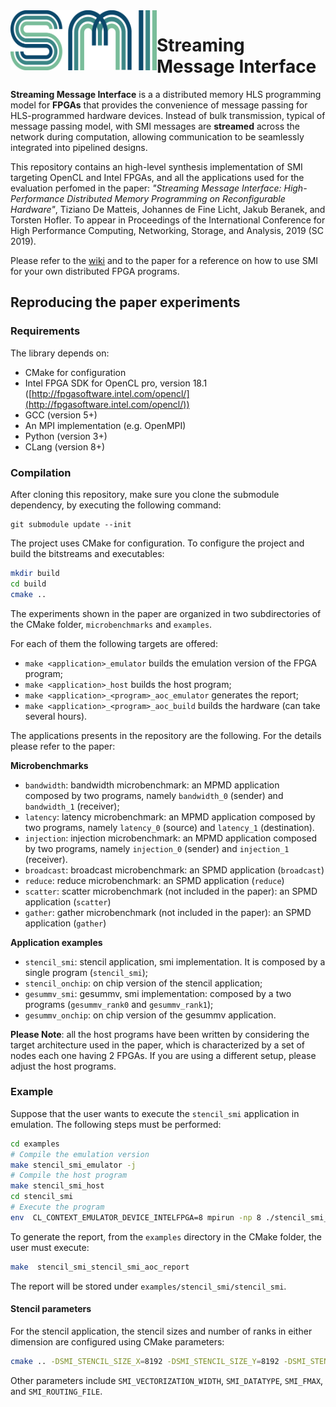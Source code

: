 <img align="left" width="234" height="96" src="/misc/smi.png?raw=true">

# Streaming Message Interface

**Streaming Message Interface** is a a distributed memory HLS programming model for **FPGAs** that provides
the convenience of message passing for HLS-programmed hardware devices. Instead of bulk transmission, typical of message passing model, 
with SMI messages are **streamed** across the network during computation, allowing communication to be seamlessly integrated into pipelined designs.

This repository contains an high-level synthesis implementation of SMI targeting OpenCL and Intel FPGAs, and all the 
applications used for the evaluation perfomed in the paper: *"Streaming Message Interface: High-Performance Distributed Memory
Programming on Reconfigurable Hardware"*, Tiziano De Matteis, Johannes de Fine Licht, Jakub Beranek, and Torsten Hofler. To appear in Proceedings of the International Conference for High Performance Computing, Networking, Storage, and Analysis, 2019 (SC 2019).


Please refer to the [wiki](https://github.com/spcl/SMI/wiki) and to the paper for a reference on how to use SMI for your own distributed FPGA programs.


## Reproducing the paper experiments

### Requirements

The library depends on:

* CMake for configuration
* Intel FPGA SDK for OpenCL pro, version 18.1 ([http://fpgasoftware.intel.com/opencl/](http://fpgasoftware.intel.com/opencl/))
* GCC (version 5+)
* An MPI implementation (e.g. OpenMPI)
* Python (version 3+)
* CLang (version 8+)

### Compilation

After cloning this repository, make sure you clone the submodule dependency, by executing the following command:

```
git submodule update --init
```

The project uses CMake for configuration. To configure the project and build the bitstreams and executables:

```bash
mkdir build
cd build
cmake ..
```
The experiments shown in the paper are organized in two subdirectories of the CMake folder, `microbenchmarks` and `examples`.

For each of them the following targets are offered:

- `make <application>_emulator` builds the emulation version of the FPGA program;
- `make <application>_host` builds the host program;
- `make <application>_<program>_aoc_emulator` generates the report;
- `make <application>_<program>_aoc_build` builds the hardware (can take several hours).

The applications presents in the repository are the following. For the details please refer to the paper:

**Microbenchmarks**

- `bandwidth`: bandwidth microbenchmark: an MPMD application composed by two programs, namely `bandwidth_0` (sender) and `bandwidth_1` (receiver);
- `latency`: latency microbenchmark: an MPMD application composed by two programs, namely `latency_0` (source) and `latency_1` (destination).
- `injection`: injection microbenchmark: an MPMD application composed by two programs, namely `injection_0` (sender) and `injection_1` (receiver).
- `broadcast`: broadcast microbenchmark: an SPMD application (`broadcast`)
- `reduce`: reduce microbenchmark:  an SPMD application (`reduce`)
- `scatter`: scatter microbenchmark (not included in the paper): an SPMD application (`scatter`)
- `gather`: gather microbenchmark (not included in the paper):  an SPMD application (`gather`)

**Application examples**

- `stencil_smi`: stencil application, smi implementation. It is composed by a single program (`stencil_smi`);
- `stencil_onchip`: on chip version of the stencil application;
- `gesummv_smi`: gesummv, smi implementation: composed by a two programs (`gesummv_rank0` and `gesummv_rank1`);
- `gesummv_onchip`: on chip version of the gesummv application.


**Please Note**: all the host programs have been written by considering the target architecture used in the paper, which is characterized by a set of nodes each one having 2 FPGAs.
If you are using a different setup, please adjust the host programs.

### Example 

Suppose that the user wants to execute the `stencil_smi` application in emulation.
The following steps must be performed:

```bash
cd examples
# Compile the emulation version
make stencil_smi_emulator -j
# Compile the host program
make stencil_smi_host
cd stencil_smi
# Execute the program
env  CL_CONTEXT_EMULATOR_DEVICE_INTELFPGA=8 mpirun -np 8 ./stencil_smi_host emulator <num-timesteps>
```

To generate the report, from the `examples` directory in the CMake folder, the user must execute:
```bash
make  stencil_smi_stencil_smi_aoc_report
```

The report will be stored under `examples/stencil_smi/stencil_smi`.



#### Stencil parameters

For the stencil application, the stencil sizes and number of ranks in either dimension are configured using CMake parameters:

```bash
cmake .. -DSMI_STENCIL_SIZE_X=8192 -DSMI_STENCIL_SIZE_Y=8192 -DSMI_STENCIL_NUM_PROCS_X=2 -DSMI_STENCIL_NUM_PROCS_Y=2
```

Other parameters include `SMI_VECTORIZATION_WIDTH`, `SMI_DATATYPE`, `SMI_FMAX`, and `SMI_ROUTING_FILE`.


